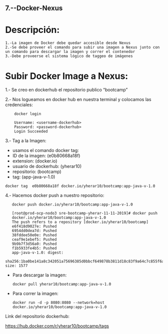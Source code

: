 ## 7.--Docker-Nexus

# Descripción:
 
    1.-La imagen de Docker debe quedar accesible desde Nexus
    2.-Se debe proveer el comando para subir una imagen a Nexus junto con un comando para descargar la imagen y correr el contenedor
    3.-Debe proveerse el sistema lógico de taggeo de imágenes


# Subir Docker Image a Nexus:

  1.- Se creo en dockerhub el repositorio publico “bootcamp”
  
  2.- Nos logueamos en docker hub en nuestra terminal y colocamos las credenciales:
   
        docker login
	
        Username: <username-dockerhub>
        Password: <password-dockerhub>
        Login Succeeded


  3.-  Tag a la Imagen:
   
   - usamos el comando docker tag: 
   - ID de la imagen:                                           (e0b80668a18f) 
   - extension:                                                 (docker.io)
   - usuario de dockerhub:                                      (yherar10)
   - repositorio:                                               (bootcamp)
   - tag:                                                       (app-java-v-1.0)
	

	docker tag  e0b80668a18f docker.io/yherar10/bootcamp:app-java-v-1.0
       
      
   4.- Hacemos docker push a nuestro repositorio:
   
       docker push docker.io/yherar10/bootcamp:app-java-v-1.0
      
       [root@prod-ocp-nodo3 sre-bootcamp-yherar-11-11-2019]# docker push
       docker.io/yherar10/bootcamp:app-java-v-1.0   
       The push refers to a repository [docker.io/yherar10/bootcamp]
       e6f418d9027e: Pushed 
       6954dd0dea7d: Pushed 
       38fddee50e0e: Pushed 
       ceaf9e1ebef5: Pushed 
       9b9b7f3d56a0: Pushed 
       f1b5933fe4b5: Pushed 
       app-java-v-1.0: digest:
       sha256:1ba0be141a8c342051a75696385d0bbcf649878b3811d18c83f9a64c7c855f6a size: 1577
       
 - Para descargar la imagen:
   
       docker pull yherar10/bootcamp:app-java-v-1.0
       
 - Para correr la imagen: 
  
       docker run -d -p 8080:8080 --network=host docker.io/yherar10/bootcamp:app-java-v-1.0 
       
  Link del repositorio dockerhub:
  
  https://hub.docker.com/r/yherar10/bootcamp/tags  

